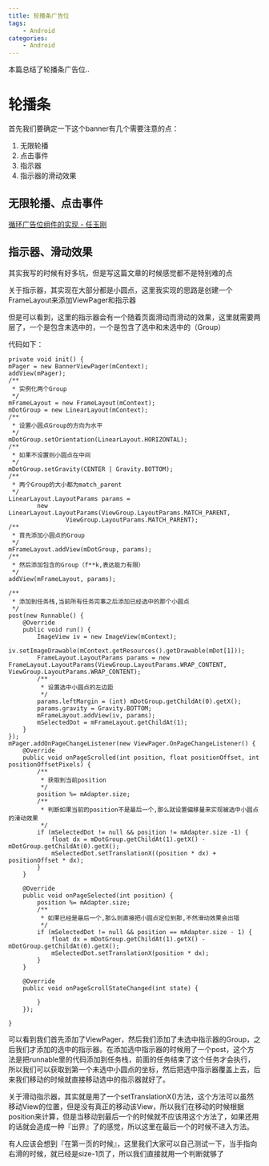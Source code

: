 ```yaml
---
title: 轮播条广告位
tags:
	- Android
categories: 
	- Android
---
```


本篇总结了轮播条广告位..

<!-- more -->	

# 轮播条
首先我们要确定一下这个banner有几个需要注意的点：

1. 无限轮播
2. 点击事件
3. 指示器
4. 指示器的滑动效果

## 无限轮播、点击事件

[循环广告位组件的实现 - 任玉刚](http://blog.csdn.net/singwhatiwanna/article/details/46541225)

## 指示器、滑动效果
其实我写的时候有好多坑，但是写这篇文章的时候感觉都不是特别难的点

关于指示器，其实现在大部分都是小圆点，这里我实现的思路是创建一个FrameLayout来添加ViewPager和指示器

但是可以看到，这里的指示器会有一个随着页面滑动而滑动的效果，这里就需要两层了，一个是包含未选中的，一个是包含了选中和未选中的（Group）

代码如下：

	private void init() {
    mPager = new BannerViewPager(mContext);
    addView(mPager);
    /**
     * 实例化两个Group
     */
    mFrameLayout = new FrameLayout(mContext);
    mDotGroup = new LinearLayout(mContext);
    /**
     * 设置小圆点Group的方向为水平
     */
    mDotGroup.setOrientation(LinearLayout.HORIZONTAL);
    /**
     * 如果不设置则小圆点在中间
     */
    mDotGroup.setGravity(CENTER | Gravity.BOTTOM);
    /**
     * 两个Group的大小都为match_parent
     */
    LinearLayout.LayoutParams params =
            new LinearLayout.LayoutParams(ViewGroup.LayoutParams.MATCH_PARENT,
                    ViewGroup.LayoutParams.MATCH_PARENT);
    /**
     * 首先添加小圆点的Group
     */
    mFrameLayout.addView(mDotGroup, params);
    /**
     * 然后添加包含的Group（f**k,表达能力有限）
     */
    addView(mFrameLayout, params);

    /**
     * 添加到任务栈,当前所有任务完事之后添加已经选中的那个小圆点
     */
    post(new Runnable() {
        @Override
        public void run() {
            ImageView iv = new ImageView(mContext);
            iv.setImageDrawable(mContext.getResources().getDrawable(mDot[1]));
            FrameLayout.LayoutParams params = new FrameLayout.LayoutParams(ViewGroup.LayoutParams.WRAP_CONTENT, ViewGroup.LayoutParams.WRAP_CONTENT);
            /**
             * 设置选中小圆点的左边距
             */
            params.leftMargin = (int) mDotGroup.getChildAt(0).getX();
            params.gravity = Gravity.BOTTOM;
            mFrameLayout.addView(iv, params);
            mSelectedDot = mFrameLayout.getChildAt(1);
        }
    });
    mPager.addOnPageChangeListener(new ViewPager.OnPageChangeListener() {
        @Override
        public void onPageScrolled(int position, float positionOffset, int positionOffsetPixels) {
            /**
             * 获取到当前position
             */
            position %= mAdapter.size;
            /**
             * 判断如果当前的position不是最后一个,那么就设置偏移量来实现被选中小圆点的滑动效果
             */
            if (mSelectedDot != null && position != mAdapter.size -1) {
                float dx = mDotGroup.getChildAt(1).getX() - mDotGroup.getChildAt(0).getX();
                mSelectedDot.setTranslationX((position * dx) + positionOffset * dx);
            }
        }

        @Override
        public void onPageSelected(int position) {
            position %= mAdapter.size;
            /**
             * 如果已经是最后一个,那么则直接把小圆点定位到那,不然滑动效果会出错
             */
            if (mSelectedDot != null && position == mAdapter.size - 1) {
                float dx = mDotGroup.getChildAt(1).getX() - mDotGroup.getChildAt(0).getX();
                mSelectedDot.setTranslationX(position * dx);
            }
        }

        @Override
        public void onPageScrollStateChanged(int state) {

	        }
	    });

	}

可以看到我们首先添加了ViewPager，然后我们添加了未选中指示器的Group，之后我们才添加的选中的指示器。在添加选中指示器的时候用了一个post，这个方法是把runnable里的代码添加到任务栈，前面的任务结束了这个任务才会执行，所以我们可以获取到第一个未选中小圆点的坐标，然后把选中指示器覆盖上去，后来我们移动的时候就直接移动选中的指示器就好了。

关于滑动指示器，其实就是用了一个setTranslationX()方法，这个方法可以虽然移动View的位置，但是没有真正的移动该View，所以我们在移动的时候根据position来计算，但是当移动到最后一个的时候就不应该用这个方法了，如果还用的话就会造成一种『出界』了的感觉，所以这里在最后一个的时候不进入方法。

有人应该会想到『在第一页的时候』，这里我们大家可以自己测试一下，当手指向右滑的时候，就已经是size-1页了，所以我们直接就用一个判断就够了
